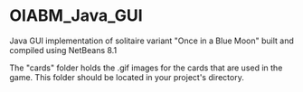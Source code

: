 # OIABM_Java_GUI
Java GUI implementation of solitaire variant "Once in a Blue Moon" built and compiled using NetBeans 8.1

The "cards" folder holds the .gif images for the cards that are used in the game. This folder should be located in your project's directory.
